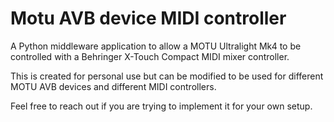 # Motu AVB device MIDI controller

A Python middleware application to allow a MOTU Ultralight Mk4 to be controlled with a Behringer X-Touch Compact MIDI mixer controller.

This is created for personal use but can be modified to be used for different MOTU AVB devices and different MIDI controllers.

Feel free to reach out if you are trying to implement it for your own setup.
